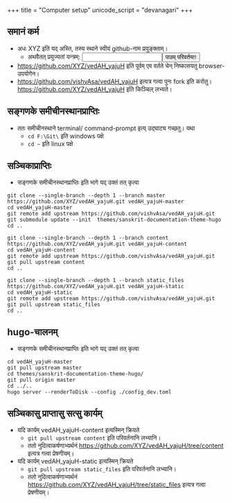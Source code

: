 +++
title = "Computer setup"
unicode_script = "devanagari"
+++

## समानं कर्म
- अधः XYZ इति यद् अस्ति, तस्य स्थाने स्वीयं github-नाम प्रयुङ्क्ताम्।
  - अथवैतत् प्रयुज्यतां यन्त्रम्: <input id="input_githubUserId"></input><button id="transformId">पाठम् परिवर्तय!!</button>
- https://github.com/XYZ/vedAH_yajuH इति पूर्वम् एव वर्तते चेन् निष्कासयतु browser-उपयोगेन।
- https://github.com/vishvAsa/vedAH_yajuH इत्यत्र गत्वा पुनः fork इति करोतु। https://github.com/XYZ/vedAH_yajuH इति किञ्चिल् लभ्यते।

## सङ्गणके समीचीनस्थानप्राप्तिः
- ततः समीचीनस्थाने terminal/ command-prompt इत्य् उद्घाट्य गच्छतु। यथा
  - `cd F:\Git\` इति windows पक्षे
  - `cd ~` इति linux पक्षे

## सञ्चिकाप्राप्तिः
- सङ्गणके समीचीनस्थानप्राप्तिः इति भागे यद् उक्तं तत् कृत्वा

```
git clone --single-branch --depth 1 --branch master https://github.com/XYZ/vedAH_yajuH.git vedAH_yajuH-master
cd vedAH_yajuH-master
git remote add upstream https://github.com/vishvAsa/vedAH_yajuH.git
git submodule update --init  themes/sanskrit-documentation-theme-hugo
cd ..

git clone --single-branch --depth 1 --branch content https://github.com/XYZ/vedAH_yajuH.git vedAH_yajuH-content
cd vedAH_yajuH-content
git remote add upstream https://github.com/vishvAsa/vedAH_yajuH.git
git pull upstream content
cd ..

git clone --single-branch --depth 1 --branch static_files https://github.com/XYZ/vedAH_yajuH.git vedAH_yajuH-static
cd vedAH_yajuH-static
git remote add upstream https://github.com/vishvAsa/vedAH_yajuH.git
git pull upstream static_files
cd ..
```

## hugo-चालनम्
- सङ्गणके समीचीनस्थानप्राप्तिः इति भागे यद् उक्तं तत् कृत्वा

```
cd vedAH_yajuH-master
git pull upstream master
cd themes/sanskrit-documentation-theme-hugo/
git pull origin master
cd ../.. 
hugo server --renderToDisk --config ./config_dev.toml
```

## सञ्चिकासु प्राप्तासु सत्सु कार्यम्
- यदि कार्यम् vedAH_yajuH-content इत्यस्मिन् क्रियते
    - `git pull upstream content` इति परिवर्तनानि लभ्यानि।
    - ततो नुदित्वाकर्षणाभ्यर्थनं https://github.com/XYZ/vedAH_yajuH/tree/content इत्यत्र गत्वा प्रेषणीयम्।
- यदि कार्यम् vedAH_yajuH-static इत्यस्मिन् क्रियते
    - `git pull upstream static_files` इति परिवर्तनानि लभ्यानि।
    - ततो नुदित्वाकर्षणाभ्यर्थनं https://github.com/XYZ/vedAH_yajuH/tree/static_files इत्यत्र गत्वा प्रेषणीयम्।

<script>
module_ui_lib.replaceWithQueryParam("githubUserId", /XYZ(?=[^'’])/g);

document.getElementById("transformId").onclick = function(e) {
  let userId = document.getElementById("input_githubUserId").value;
  console.log(userId);
  module_main.default.query.setParamAndGo("githubUserId", userId);
};
</script>